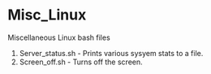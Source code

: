 # Misc_Linux
Miscellaneous Linux bash files 

1. Server_status.sh - Prints various sysyem stats to a file.
2. Screen_off.sh - Turns off the screen.
